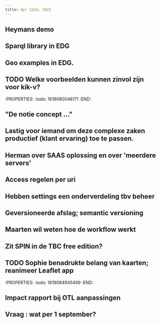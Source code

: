 ```yaml
---
title: Apr 22nd, 2021
---
```


## Heymans demo
## Sparql library in EDG
## Geo examples in EDG.
## TODO Welke voorbeelden kunnen zinvol zijn voor kik-v?
:PROPERTIES:
:todo: 1619080048171
:END:
## "De notie concept ..."
## Lastig voor iemand om deze complexe zaken productief (klant ervaring) toe te passen.
## Herman over SAAS oplossing en over 'meerdere servers'
## Access regelen per uri
## Hebben settings een onderverdeling tbv beheer
## Geversioneerde afslag; semantic versioning
## Maarten wil weten hoe de workflow werkt
## Zit SPIN in de TBC free edition?
## TODO Sophie benadrukte belang van kaarten; reanimeer Leaflet app
:PROPERTIES:
:todo: 1619084945499
:END:
## Impact rapport bij OTL aanpassingen
## Vraag : wat per 1 september?
